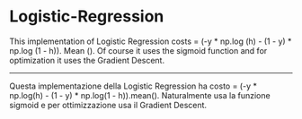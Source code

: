 # Logistic-Regression

This implementation of Logistic Regression costs = (-y * np.log (h) - (1 - y) * np.log (1 - h)). Mean ().
Of course it uses the sigmoid function and for optimization it uses the Gradient Descent.

----

Questa implementazione della Logistic Regression ha costo = (-y * np.log(h) - (1 - y) * np.log(1 - h)).mean().
Naturalmente usa la funzione sigmoid e per ottimizzazione usa il Gradient Descent.
